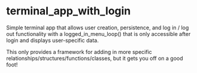 # terminal_app_with_login

Simple terminal app that allows user creation, persistence, and log in / log out functionality with a logged_in_menu_loop() that is only accessible after login and displays user-specific data.

This only provides a framework for adding in more specific relationships/structures/functions/classes, but it gets you off on a good foot!